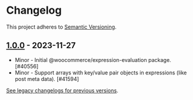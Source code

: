 # Changelog 

This project adheres to [Semantic Versioning](https://semver.org/spec/v2.0.0.html).

## [1.0.0](https://www.npmjs.com/package/@woocommerce/expression-evaluation/v/1.0.0) - 2023-11-27 

-   Minor - Initial @woocommerce/expression-evaluation package. [#40556]
-   Minor - Support arrays with key/value pair objects in expressions (like post meta data). [#41594]

[See legacy changelogs for previous versions](https://github.com/woocommerce/woocommerce/blob/68581955106947918d2b17607a01bdfdf22288a9/packages/js/expression-evaluation/CHANGELOG.md).
